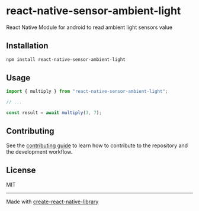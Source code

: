 # react-native-sensor-ambient-light
React Native Module for android to read ambient light sensors value
## Installation

```sh
npm install react-native-sensor-ambient-light
```

## Usage

```js
import { multiply } from "react-native-sensor-ambient-light";

// ...

const result = await multiply(3, 7);
```

## Contributing

See the [contributing guide](CONTRIBUTING.md) to learn how to contribute to the repository and the development workflow.

## License

MIT

---

Made with [create-react-native-library](https://github.com/callstack/react-native-builder-bob)
